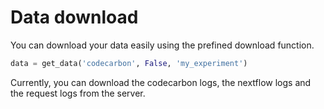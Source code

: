 # Data download

You can download your data easily using the prefined download function.

```python
data = get_data('codecarbon', False, 'my_experiment')
```

Currently, you can download the codecarbon logs, the nextflow logs and the request logs from the server.
